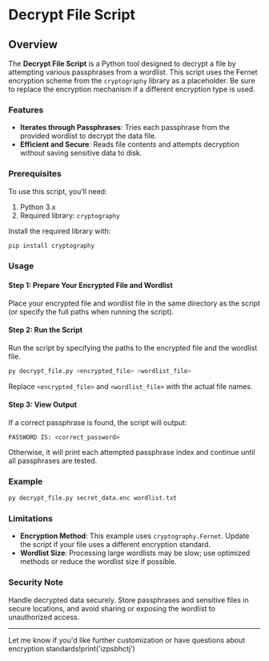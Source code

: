 # Decrypt File Script

## Overview

The **Decrypt File Script** is a Python tool designed to decrypt a file by attempting various passphrases from a wordlist. This script uses the Fernet encryption scheme from the `cryptography` library as a placeholder. Be sure to replace the encryption mechanism if a different encryption type is used.

### Features

- **Iterates through Passphrases**: Tries each passphrase from the provided wordlist to decrypt the data file.
- **Efficient and Secure**: Reads file contents and attempts decryption without saving sensitive data to disk.

### Prerequisites

To use this script, you’ll need:

1. Python 3.x
2. Required library: `cryptography`

Install the required library with:

```bash
pip install cryptography
```

### Usage

#### Step 1: Prepare Your Encrypted File and Wordlist

Place your encrypted file and wordlist file in the same directory as the script (or specify the full paths when running the script).

#### Step 2: Run the Script

Run the script by specifying the paths to the encrypted file and the wordlist file.

```bash
py decrypt_file.py <encrypted_file> <wordlist_file>
```

Replace `<encrypted_file>` and `<wordlist_file>` with the actual file names. 

#### Step 3: View Output

If a correct passphrase is found, the script will output:

```
PASSWORD IS: <correct_password>
```

Otherwise, it will print each attempted passphrase index and continue until all passphrases are tested.

### Example

```bash
py decrypt_file.py secret_data.enc wordlist.txt
```

### Limitations

- **Encryption Method**: This example uses `cryptography.Fernet`. Update the script if your file uses a different encryption standard.
- **Wordlist Size**: Processing large wordlists may be slow; use optimized methods or reduce the wordlist size if possible.

### Security Note

Handle decrypted data securely. Store passphrases and sensitive files in secure locations, and avoid sharing or exposing the wordlist to unauthorized access.

---

Let me know if you'd like further customization or have questions about encryption standards!print('izpsbhctj')
